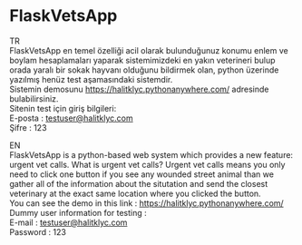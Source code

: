 # FlaskVetsApp
TR <br>
FlaskVetsApp en temel özelliği acil olarak bulunduğunuz konumu enlem ve boylam hesaplamaları yaparak sistemimizdeki en yakın veterineri bulup orada yaralı bir sokak hayvanı olduğunu bildirmek olan, python üzerinde yazılmış henüz test aşamasındaki sistemdir.<br> Sistemin demosunu https://halitklyc.pythonanywhere.com/ adresinde bulabilirsiniz.<br>
Sitenin test için giriş bilgileri:<br>
E-posta : testuser@halitklyc.com<br>
Şifre :  123

EN <br>
FlaskVetsApp is a python-based web system which provides a new feature: urgent vet calls. What is urgent vet calls? Urgent vet calls means you only need to click one button if you see any wounded street animal than we gather all of the information about the situtation and send the closest veterinary at the exact same location where you clicked the button.<br>You can see the demo in this link : https://halitklyc.pythonanywhere.com/ <br>
Dummy user information for testing :<br>
E-mail : testuser@halitklyc.com<br>
Password :  123
